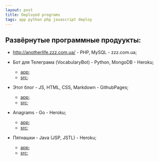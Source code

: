 ```yaml
---
layout: post
title: Deployed programs
tags: app python php javascript deploy
---
```

## Развёрнутые программные продуукты:

- http://anotherlife.zzz.com.ua/ - PHP, MySQL - zzz.com.ua;


- Бот для Телеграма (VocabularyBot) - Python, MongoDB - Heroku;
  - [app](https://t.me/DStorageBot);
  - [src](https://github.com/venkaDaria/vocabulary_bot);


- Этот блог - JS, HTML, CSS, Markdown - GithubPages;
  - [app](https://venkadaria.github.io/old_blog);
  - [src](https://github.com/venkaDaria/venkadaria.github.io);


- Anagrams - Go - Heroku;
  - [app](https://young-plateau-87402.herokuapp.com);
  - [src](https://github.com/venkaDaria/anagrams);


- Пятнашки - Java (JSP, JSTL) - Heroku;
  - [app](https://thawing-peak-56356.herokuapp.com/);
  - [src](https://github.com/venkaDaria/puzzle15);
